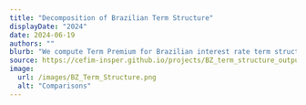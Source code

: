 ```yaml
---
title: "Decomposition of Brazilian Term Structure"
displayDate: "2024"
date: 2024-06-19
authors: ""
blurb: "We compute Term Premium for Brazilian interest rate term structure by applying Adrien, Crump and Moench (2013) methodology."
source: https://cefim-insper.github.io/projects/BZ_term_structure_output.html
image:
  url: /images/BZ_Term_Structure.png
  alt: "Comparisons"
---
```

